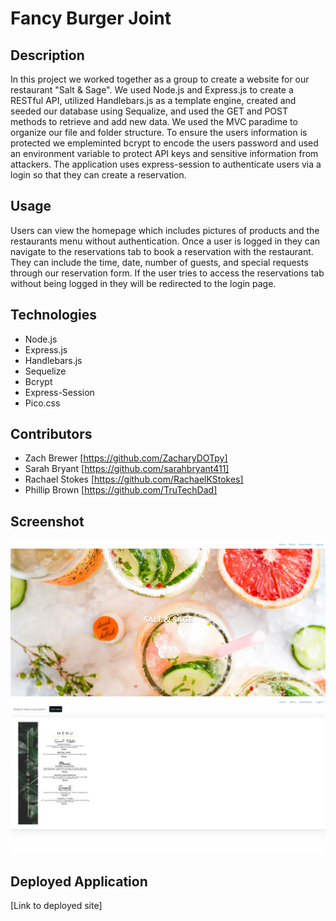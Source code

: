 # Fancy Burger Joint

## Description

In this project we worked together as a group to create a website for our restaurant "Salt & Sage". We used Node.js and Express.js to create a RESTful API, utilized Handlebars.js as a template engine, created and seeded our database using Sequalize, and used the GET and POST methods to retrieve and add new data. We used the MVC paradime to organize our file and folder structure. To ensure the users information is protected we empleminted bcrypt to encode the users password and used an environment variable to protect API keys and sensitive information from attackers. The application uses express-session to authenticate users via a login so that they can create a reservation.

## Usage

Users can view the homepage which includes pictures of products and the restaurants menu without authentication. Once a user is logged in they can navigate to the reservations tab to book a reservation with the restaurant. They can include the time, date, number of guests, and special requests through our reservation form. If the user tries to access the reservations tab without being logged in they will be redirected to the login page.

## Technologies

- Node.js
- Express.js
- Handlebars.js
- Sequelize
- Bcrypt
- Express-Session
- Pico.css

## Contributors

- Zach Brewer [https://github.com/ZacharyDOTpy]
- Sarah Bryant [https://github.com/sarahbryant411]
- Rachael Stokes [https://github.com/RachaelKStokes]
- Phillip Brown [https://github.com/TruTechDad]

## Screenshot
![Screenshot of Salt & Sage homepage](./screenshots/SALT%20&%20SAGE.png)
![Screenshot of Salt & Sage menu](./screenshots/SALT%20&%20SAGE%20(1).png)

## Deployed Application
[Link to deployed site]